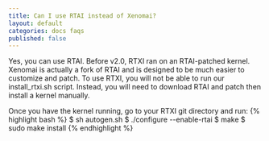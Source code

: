 ```yaml
---
title: Can I use RTAI instead of Xenomai?
layout: default
categories: docs faqs
published: false
---
```


Yes, you can use RTAI. Before v2.0, RTXI ran on an RTAI-patched kernel. Xenomai
is actually a fork of RTAI and is designed to be much easier to customize and
patch. To use RTXI, you will not be able to run our install\_rtxi.sh script.
Instead, you will need to download RTAI and patch then install a kernel
manually.  

Once you have the kernel running, go to your RTXI git directory and run:
{% highlight bash %}
$ sh autogen.sh
$ ./configure --enable-rtai
$ make
$ sudo make install
{% endhighlight %}
